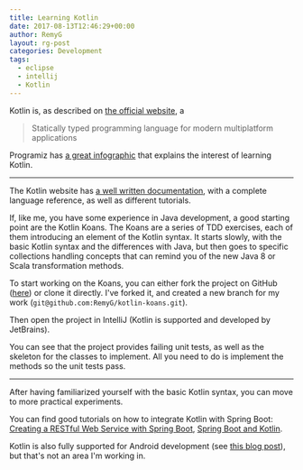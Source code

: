 ```yaml
---
title: Learning Kotlin
date: 2017-08-13T12:46:29+00:00
author: RemyG
layout: rg-post
categories: Development
tags:
  - eclipse
  - intellij
  - Kotlin
---
```


Kotlin is, as described on [the official website](https://kotlinlang.org/), a
> Statically typed programming language for modern multiplatform applications

Programiz has [a great infographic](https://www.programiz.com/kotlin-programming) that explains the interest of learning Kotlin.

<!--more-->

***

The Kotlin website has [a well written documentation](https://kotlinlang.org/docs/reference/), with a complete language reference, as well as different tutorials.

If, like me, you have some experience in Java development, a good starting point are the Kotlin Koans. The Koans are a series of TDD exercises, each of them introducing an element of the Kotlin syntax. It starts slowly, with the basic Kotlin syntax and the differences with Java, but then goes to specific collections handling concepts that can remind you of the new Java 8 or Scala transformation methods.

To start working on the Koans, you can either fork the project on GitHub ([here](https://github.com/Kotlin/kotlin-koans)) or clone it directly. I've forked it, and created a new branch for my work (```git@github.com:RemyG/kotlin-koans.git```).

Then open the project in IntelliJ (Kotlin is supported and developed by JetBrains).

You can see that the project provides failing unit tests, as well as the skeleton for the classes to implement. All you need to do is implement the methods so the unit tests pass.

***

After having familiarized yourself with the basic Kotlin syntax, you can move to more practical experiments.

You can find good tutorials on how to integrate Kotlin with Spring Boot: [Creating a RESTful Web Service with Spring Boot](https://kotlinlang.org/docs/tutorials/spring-boot-restful.html), [Spring Boot and Kotlin](http://www.baeldung.com/spring-boot-kotlin).

Kotlin is also fully supported for Android development (see [this blog post](https://blog.jetbrains.com/kotlin/2017/05/kotlin-on-android-now-official/)), but that's not an area I'm working in.
